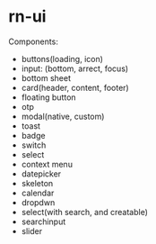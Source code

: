 # rn-ui
Components:
  - buttons(loading, icon)
  - input: (bottom, arrect, focus)
  - bottom sheet
  - card(header, content, footer)
  - floating button
  - otp
  - modal(native, custom)
  - toast
  - badge
  - switch
  - select
  - context menu
  - datepicker
  - skeleton
  - calendar
  - dropdwn
  - select(with search, and creatable)
  - searchinput
  - slider

